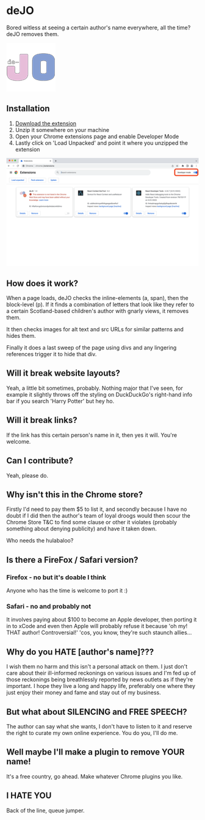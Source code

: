 # deJO
Bored witless at seeing a certain author's name everywhere, all the time? deJO removes them.

![](https://github.com/ke2083/deJO/raw/master/Images/128.png)

## Installation

  1. [Download the extension](https://github.com/ke2083/deJO/raw/master/Release/Extension.zip)
  2. Unzip it somewhere on your machine
  3. Open your Chrome extensions page and enable Developer Mode
  4. Lastly click on 'Load Unpacked' and point it where you unzipped the extension

![](https://github.com/ke2083/deJO/raw/master/Images/Installation.png)

## How does it work?

When a page loads, deJO checks the inline-elements (a, span), then the block-level (p). If it finds a combination of letters that look like they refer to a certain Scotland-based children's author with gnarly views, it removes them.

It then checks images for alt text and src URLs for similar patterns and hides them.

Finally it does a last sweep of the page using divs and any lingering references trigger it to hide that div.

## Will it break website layouts?

Yeah, a little bit sometimes, probably. Nothing major that I've seen, for example it slightly throws off the styling on DuckDuckGo's right-hand info bar if you search 'Harry Potter' but hey ho.

## Will it break links?

If the link has this certain person's name in it, then yes it will. You're welcome.

## Can I contribute?

Yeah, please do.

## Why isn't this in the Chrome store?

Firstly I'd need to pay them $5 to list it, and secondly because I have no doubt if I did then the author's team of loyal droogs would then scour the Chrome Store T&C to find some clause or other it violates (probably something about denying publicity) and have it taken down.

Who needs the hulabaloo?

## Is there a FireFox / Safari version?

### Firefox - no but it's doable I think

Anyone who has the time is welcome to port it :)

### Safari - no and probably not

It involves paying about $100 to become an Apple developer, then porting it in to xCode and even then Apple will probably refuse it because 'oh my! THAT author! Controversial!' 'cos, you know, they're such staunch allies...

## Why do you HATE [author's name]???

I wish them no harm and this isn't a personal attack on them. I just don't care about their ill-informed reckonings on various issues and I'm fed up of those reckonings being breathlessly reported by news outlets as if they're important. I hope they live a long and happy life, preferably one where they just enjoy their money and fame and stay out of my business.

## But what about SILENCING and FREE SPEECH?

The author can say what she wants, I don't have to listen to it and reserve the right to curate my own online experience. You do you, I'll do me.

## Well maybe I'll make a plugin to remove YOUR name!

It's a free country, go ahead. Make whatever Chrome plugins you like.

## I HATE YOU

Back of the line, queue jumper.
